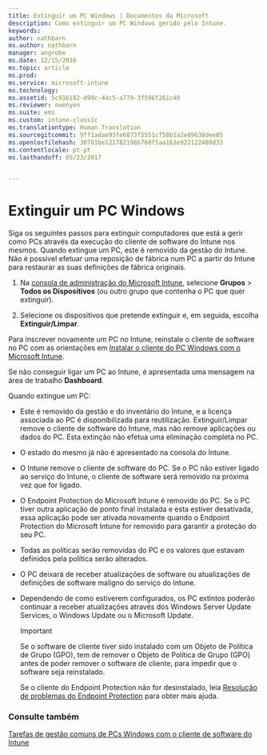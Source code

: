 ```yaml
---
title: Extinguir um PC Windows | Documentos da Microsoft
description: Como extinguir um PC Windows gerido pelo Intune.
keywords: 
author: nathbarn
ms.author: nathbarn
manager: angrobe
ms.date: 12/15/2016
ms.topic: article
ms.prod: 
ms.service: microsoft-intune
ms.technology: 
ms.assetid: 5c916182-d99c-44c5-a779-3f596f261c40
ms.reviewer: owenyen
ms.suite: ems
ms.custom: intune-classic
ms.translationtype: Human Translation
ms.sourcegitcommit: 9ff1adae93fe6873f5551cf58b1a2e89638dee85
ms.openlocfilehash: 30781be121782196b760f5aa163e922122480d33
ms.contentlocale: pt-pt
ms.lasthandoff: 05/23/2017


---
```


# <a name="retire-a-windows-pc"></a>Extinguir um PC Windows
Siga os seguintes passos para extinguir computadores que está a gerir como PCs através da execução do cliente de software do Intune nos mesmos. Quando extingue um PC, este é removido da gestão do Intune. Não é possível efetuar uma reposição de fábrica num PC a partir do Intune para restaurar as suas definições de fábrica originais.

1.  Na [consola de administração do Microsoft Intune](https://manage.microsoft.com/), selecione **Grupos** &gt; **Todos os Dispositivos** (ou outro grupo que contenha o PC que quer extinguir).

2.  Selecione os dispositivos que pretende extinguir e, em seguida, escolha **Extinguir/Limpar**.

Para inscrever novamente um PC no Intune, reinstale o cliente de software no PC com as orientações em [Instalar o cliente do PC Windows com o Microsoft Intune](install-the-windows-pc-client-with-microsoft-intune.md).

Se não conseguir ligar um PC ao Intune, é apresentada uma mensagem na área de trabalho **Dashboard**.

Quando extingue um PC:

-   Este é removido da gestão e do inventário do Intune, e a licença associada ao PC é disponibilizada para reutilização. Extinguir/Limpar remove o cliente de software do Intune, mas não remove aplicações ou dados do PC. Esta extinção não efetua uma eliminação completa no PC.

-   O estado do mesmo já não é apresentado na consola do Intune.

-   O Intune remove o cliente de software do PC. Se o PC não estiver ligado ao serviço do Intune, o cliente de software será removido na próxima vez que for ligado.

-   O Endpoint Protection do Microsoft Intune é removido do PC. Se o PC tiver outra aplicação de ponto final instalada e esta estiver desativada, essa aplicação pode ser ativada novamente quando o Endpoint Protection do Microsoft Intune for removido para garantir a proteção do seu PC.

-   Todas as políticas serão removidas do PC e os valores que estavam definidos pela política serão alterados.

-   O PC deixará de receber atualizações de software ou atualizações de definições de software maligno do serviço do Intune.

-   Dependendo de como estiverem configurados, os PC extintos poderão continuar a receber atualizações através dos Windows Server Update Services, o Windows Update ou o Microsoft Update.

    > [!IMPORTANT]
    > Se o software de cliente tiver sido instalado com um Objeto de Política de Grupo (GPO), tem de remover o Objeto de Política de Grupo (GPO) antes de poder remover o software de cliente, para impedir que o software seja reinstalado.

    Se o cliente do Endpoint Protection não for desinstalado, leia [Resolução de problemas do Endpoint Protection](/intune-classic/troubleshoot/troubleshoot-endpoint-protection-in-microsoft-intune) para obter mais ajuda.

### <a name="see-also"></a>Consulte também

[Tarefas de gestão comuns de PCs Windows com o cliente de software do Intune](common-windows-pc-management-tasks-with-the-microsoft-intune-computer-client.md)
